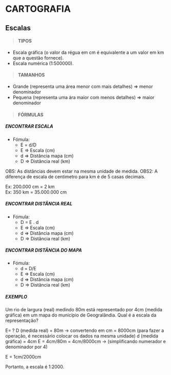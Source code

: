 # CARTOGRAFIA

## Escalas

> #### TIPOS
* Escala gráfica (o valor da régua em cm é equivalente a um valor em km que a questão fornece).
* Escala numérica (1:500000).

> #### TAMANHOS
* Grande (representa uma área menor com mais detalhes) => menor denominador
* Pequena (representa uma ára maior com menos detalhes) => maior denominador

> #### FÓRMULAS

##### ENCONTRAR ESCALA
* Fómula:
  - E = d/D
  - E => Escala (cm)
  - d => Distância mapa (cm)
  - D => Distância real (km)

OBS: As distâncias devem estar na mesma unidade de medida.
OBS2: A diferença de escala de centimetro para km é de 5 casas decimais.

Ex: 200.000 cm = 2 km  
Ex: 350 km = 35.000.000 cm

##### ENCONTRAR DISTÂNCIA REAL
* Fómula:
  - D = E . d
  - E => Escala (cm)
  - d => Distância mapa (cm)
  - D => Distância real (km)

##### ENCONTRAR DISTÂNCIA DO MAPA
* Fómula:
  - d = D/E  
  - E => Escala (cm)
  - d => Distância mapa (cm)
  - D => Distância real (km)

##### EXEMPLO

Um rio de largura (real) medindo 80m está representado por 4cm (medida gráfica) em um mapa do município de Geogralândia. Qual é a escala da representação?

E= ?
D (medida real) = 80m → convertendo em cm = 8000cm (para fazer a operação, é necessário colocar os dados na mesma unidade)
d (medida gráfica) = 4cm
E = 4cm/80m = 4cm/8000cm → (simplificando numerador e denominador por 4)

E = 1cm/2000cm

Portanto, a escala é 1:2000.

